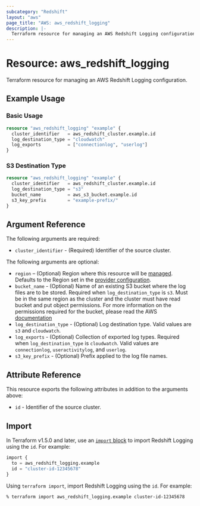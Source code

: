 ```yaml
---
subcategory: "Redshift"
layout: "aws"
page_title: "AWS: aws_redshift_logging"
description: |-
  Terraform resource for managing an AWS Redshift Logging configuration.
---
```

# Resource: aws_redshift_logging

Terraform resource for managing an AWS Redshift Logging configuration.

## Example Usage

### Basic Usage

```terraform
resource "aws_redshift_logging" "example" {
  cluster_identifier   = aws_redshift_cluster.example.id
  log_destination_type = "cloudwatch"
  log_exports          = ["connectionlog", "userlog"]
}
```

### S3 Destination Type

```terraform
resource "aws_redshift_logging" "example" {
  cluster_identifier   = aws_redshift_cluster.example.id
  log_destination_type = "s3"
  bucket_name          = aws_s3_bucket.example.id
  s3_key_prefix        = "example-prefix/"
}
```

## Argument Reference

The following arguments are required:

* `cluster_identifier` - (Required) Identifier of the source cluster.

The following arguments are optional:

* `region` – (Optional) Region where this resource will be [managed](https://docs.aws.amazon.com/general/latest/gr/rande.html#regional-endpoints). Defaults to the Region set in the [provider configuration](https://registry.terraform.io/providers/hashicorp/aws/latest/docs#aws-configuration-reference).
* `bucket_name` - (Optional) Name of an existing S3 bucket where the log files are to be stored. Required when `log_destination_type` is `s3`. Must be in the same region as the cluster and the cluster must have read bucket and put object permissions. For more information on the permissions required for the bucket, please read the AWS [documentation](http://docs.aws.amazon.com/redshift/latest/mgmt/db-auditing.html#db-auditing-enable-logging)
* `log_destination_type` - (Optional) Log destination type. Valid values are `s3` and `cloudwatch`.
* `log_exports` - (Optional) Collection of exported log types. Required when `log_destination_type` is `cloudwatch`. Valid values are `connectionlog`, `useractivitylog`, and `userlog`.
* `s3_key_prefix` - (Optional) Prefix applied to the log file names.

## Attribute Reference

This resource exports the following attributes in addition to the arguments above:

* `id` - Identifier of the source cluster.

## Import

In Terraform v1.5.0 and later, use an [`import` block](https://developer.hashicorp.com/terraform/language/import) to import Redshift Logging using the `id`. For example:

```terraform
import {
  to = aws_redshift_logging.example
  id = "cluster-id-12345678"
}
```

Using `terraform import`, import Redshift Logging using the `id`. For example:

```console
% terraform import aws_redshift_logging.example cluster-id-12345678
```
